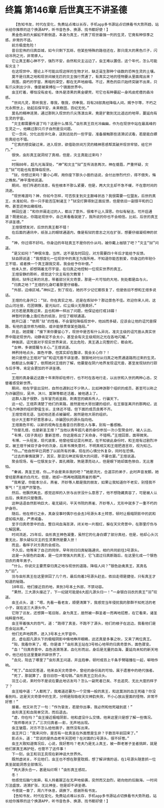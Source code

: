 # 终篇 第146章 后世真王不讲圣德
        【告知书友，时代在变化，免费站点难以长存，手机app多书源站点切换看书大势所趋，站长给你推荐的这个换源APP，听书音色多、换源、找书都好使！】
       黑金色泽的大蜈蚣不断倒退，本身为真王，代表了现世最强一列的生灵，它竟有种惊季之感，非常的不适。
       前方极度危险！
       昔日宏伟的归真巨城，如今只剩下瓦砾，但某些特殊的路径还在，那只庞大的黑色爪子，闪动冷冽之光，非常瘆人。
       它让真王都心神不宁，强烈不安，自然和灾主沾边了。虫王难以置信，这个年代，怎么可能有灾主？
       在这现世中，理论上不可能出现这样的生物才对，缺乏诞生那种个级数的恐怖生灵的土壤。
       莫不是归真之地和现世间被无匹的灾主强行贯通了，有真实之地的怪物要从里面爬出来？
       周围，腐朽的宇宙，黑暗的深空，都在无声地崩塌。不过，黑色的巨爪始终突破不出来，只有爪尖刺出少许，像是被束缚在一个镜面世界中。
       虫王盯着，哪怕没有皮毛，体外是漆黑的黑金硬壳，可它也有种要起一身鸡皮疙瘩的森冷感。
       “世间凡灵，聆听我言，尊我，敬我，供奉我，将有28部真经降临人间，赐予尔等，不朽之光永照世上，劫起后保平安，未来稳固，百纪无忧。”
       莫名的精神涟漪，通过那刺入现世的爪尖荡漾出来，竟是扩散到无比遥远的地带，蔓延向有生灵的宇宙。
       “灾主都需要传道了吗？这是什么情况。”虫形真王目光冷幽幽，作为在现世中站在最高峰的生灵之一，他瞒过那只爪子自然是没问题。
       它一念间，分化出些许化身，送到远处的一些宇宙，准备接触那些涟漪试试看，若是能白嫖些真经也不错。
       “它真的想突破过来，进入现世，欲借助世间万灵的精神思感帮其破开现世牢锁，给它开门。”
       很快，虫形真王就洞彻了真相，但是，灾主真能过来吗？
       ……
       时隔80年，超凡光海深处，“神”和灾主“狱”互传消息两次，神在蹙眉，严重怀疑，灾主“狱”可能也有意降临现世。
       “狱，你想过来吗？要小心啊，用你座下那头小兽的话说，会付出惨烈代价，得不偿失，悔之晚矣。”神平澹地说道。
       期间，他们传递的消息，有些根本不那么紧要，但是，两大灾主却不急不缓，不在意时间的流逝。
       “现世难渡吗？神，你如今怎样，可否恢复到灾主巅峰状态？我很需要一位盟友。后世的真王，水准如何，你一只手能否压制诸王？”狱没打算得到正面反馈，但是依旧一副很平和的口吻，甚至还伸出橄榄枝。
       神回应道：“和你并肩走过的人，都出了意外，很难不让人深思。你似有秘法，可开启通道？既是如此，你踏足现世中，自己来看看就是了，我所说的你也不会相信。比如，后世的真王不讲圣德。”
       王煊很想发对，后世的真王都不错！
       在后面的通讯中，纸张上的眼球通道内，像是有狱的意志之光在扩张，想要仔细凝视神的状态。
       “神，你过得不好吗，你身边的年轻真王不是你的仆从吗，被你戴上枷锁了吧？”灾主“狱”问道。
       “是又如何？”神很冷澹，当然，这不是及时回应，对方需要四十年后才能给予反馈。
       狱自顾说道：“我想度化一位现世中的真王为我所用，不知道你能否割爱，你身边的年轻仆王不错，或者换一个真王跟我交易，我会给予你补偿。”
       他未入世，却想隔着无尽宇宙，在归真之地控制一位现实世界的真王。
       王煊安静的聆听，感觉这个灾主有些欠教育！
       期间，狱传过来的讯息，带着部分天灾奇景，那是一片可怕的大地，到处都是血与火。
       “归真之地？”王煊的化身盯着那里仔细看。
       “外部，边缘区域。”神纠正，到了现在，她的不少记忆都恢复了，但是依旧不想和王煊多说话。
       王煊的化身开口：“狱，你在真实之地，还是在炼狱中？那边景色不佳。欢迎你来人间，这边山河壮丽，花团锦簇，星光灿烂，红尘烟火无限美好。”
       对方若是真敢过来，且也和神一样出了问题，他保证给打成18瓣！
       神暂时折叠上澹红色的纸张，封住了眼球通道。
       她开口道：“依照‘狱’的性格，不会冒险降临现世中，他凶而多疑，应该会让他的诅咒兽探路，有他的盖世修为相助，或许能够贯穿某些路段。”
       并且，她提醒：“接下来你要留心下，现世中是否有什么异兆，准灾主级的诅咒兽从真实世界中踏足现世内，动静肯定不会太小，甚至会有灾主级规则之光在各地闪耀。”
       神强调，诅咒兽对于现实世界来说，无比危险，真王遇上完整的它，都会死。
       “女神，多谢提醒与关心。”王煊说道。
       神矜持地点头，面色平静，但其实却在腹诽，我会关心你？！
       她只是想让王煊对“狱”和诅咒兽不讲圣德，狠狠地对付从归真之地贯通道路而过来的生灵。
       她都这么倒霉了，依照她对王煊的了解，他要是在阴六地界发现诅咒兽，甚至发现狱的行踪与后手等，肯定会更加的不讲圣德。
       ……
       王煊的真身最近这数十年来除却在修行，也不时在各地行走，以出世和入世的两种心态，交替着感受新世界。
       期间，他在宇宙出没时，自然也遇到过不少熟人，比如神游那个组织的成员，甚至可以称之为诈骗团伙，吴冲、沐川、莫琳等都还活着，被他遇上了。
       这群人路子很野，当年冒充纸圣殿、刺青宫的嫡系传人，行骗天下。
       这一纪，王煊弄清楚了他们的来路，居然是他大哥创建的组织，在王御圣离开的那两纪，这个名为神游的组织野蛮生长，主体还不错，但下面的成员良莠不齐。
       王煊觉得无语，当初他还差点被骗呢，居然是他大哥的组织。
       估计大王都不好意思承认，诈骗团伙的源头指向他。
       王煊面色平和，以新的视角在去看昔日的那些人与事，别有一番感触。
       “你是孔煊，也是新圣王煊？”当他以青年超凡者的身份参加一次小型聚会时，被人认出。
       “韦博，《双子真经》重新苦修，你这是练出了天命身，不错啊。”王煊回首，面带微笑。
       韦博，一头短发，现代装束，他曾经惦记混元神泥，在不知彼此身份时，和王煊有过剧烈冲突，被王煊干掉双子身中的次身，后来韦博失意时，不明真相又和王煊把酒言欢，视为知己。
       “你……”他自然早已洞悉了以前所有的事，现在的心情分外复杂，同时在恐惧。
       “过去的事情就算了，其实，那混元神泥有很大的问题，不要也罢。”王煊说道。
       聚会现场，有一位银发女子，面孔精致，煞是漂亮动人，但是眼下她却面色惨白，无比害怕。
       “秦诚，真圣王煊，你……不会是来杀我的吧？”她是流光，合道宗的弟子，此时声音发颤。她曾经是燕雀的白月光，但是，她却一而再地践踏燕雀的尊严。
       “我希望，你能本分点，燕雀、齐妙等人都是我的朋友，如果让我知道你不老实，别怪我不客气！”王煊严厉警告。
       然后，他飘然离去，感觉这样的入世与出世没什么意思了，他不想隐藏真容了，可是被人认出后，换来的只是敬畏。
       这种话语自然影响巨大，毫无疑问，平天书院的燕雀、齐妙等人，无形中就多了一重不朽的护身符。
       随后，他在修行之余，真身没事时偶尔也会去3号源头本土转悠，顿时让极暗阴影中的武和虚如临大敌，严肃戒备。
       至于归真奇景中的血，整日间血海澎湃，闭关地一片殷红，躲在天灾奇景中，在那里疗伤与化解因果。
       时间流逝，25年后，虫形真王神色凝重，虽然它的化身白嫖了部分真经，但是，他却心头沉重无比，那头疑似灾主的生灵果然是要入世！
       而且，看样子对方真的会成功。
       不久后，他等来了自己的同伴，早年同归归真秘路通讯，相约共同前往3号源头。
       这是一头银色的勐禽，是一位非常强大的真王，它飞渡过归真断路后，在这里化成一个银色羽衣的青年男子。
       “什么，你说灾主要贯穿归真之地与现世的道路，降临人间？”银色勐禽真王，其真名为“羽”。
       羽与虫形真王在这里徘回了几个月，最后向着3号源头赶去，依旧走得是捷径，只有真王才知道的秘路。
       10年后，他们接近目的地，来到3号本土外部，不禁动容。
       “果然，三大源头接近了，下一纪就可能是6大超凡源头归一！”一身银白羽衣的真王“羽”叹道。
       虫王点头，道：“嗯，先看一看老友，顺便清算下，我感觉当年侵扰我的那群不知死活的老小子，就在这三大源头中。”
       它除了访友，还想算一笔旧账，身为真王，居然被一群圣者一而再地招惹，在它看来，诸圣纯粹是作死。
       虫王带着强大的怨气，道：“跑得了真圣，不跑不了源头，他们的根子在这边，我看他们是否会站出来。”
       他们无声地跨界，进入3号本土大宇宙中。
       武、虚在超凡源头下的极暗阴影中倏地睁开眼睛，这还真是多事之秋，又来了两位真王。
       “阳，我看你来了。嗯，你是谁？”虫形真王站在3号核心地带的归真奇景外，面色骤变。
       “血！”归真奇景中，血色涟漪荡漾，血化形而出，身后是无量的血海，蔓延向未知的新天地中，他已经在这里重新开辟世界了。
       “血兄，阳去了哪里了”虫形真王问道，并且抱拳，顿时成百上千条手臂碰撞在一起，噼啪作响。
       “死了。”血如实答道，他来自天灾奇景中，曾经的身份高的可怕，属于遗害中的绝代强者。
       “死了，那就算了，昔日旧怨一笔勾销。”虫形真王立刻点头。
       羽王心说，来时你不是说在要此地访友吗？怎么一副死者已矣、不去追究、无比大度的样子了？
       虫王暗中道：“人都死了，我难道还要为一个交情一般的真王，和这莫测的血王死磕？你没看到吗，这是天灾奇景中的生灵，分明是阳吸收天灾神韵失败，不小心放出里面的怪物，非常不好惹！”
       接着，他又补充了一句：“作为挚友，若是你出事，我必然和他死磕到底！”
       虫形真王和血简单交流，而后退去。
       “虚，你在吗？”虫王接近极暗阴影，他和虚没什么交情，他来这里只是想了解一些情况。
       “我师尊闭关了。”三次归真者——影，无声地出现。
       虫王皱眉，对方不怎么给他面子，居然没有出来。
       虫王开口：“我来问你，是否有一批真圣在外面惹是生非？于数百年前回来了。”
       影点头，道：“您说的是热血老年天团吧？在对面的1号源头，很不好惹。”
       虫王大致知道情况后，心说，我好惹吗？老夫乃是无上真王，被一群老崽子圣者挑衅，就是他们家真王再护短，也管不了这件事！
       下一刻，虫王和羽王具现在新神话大世界外。
       既然虚闭关，不见他们，虫王也不想在那里耽搁，想了解详情的话，在1号源头随意抓一位真圣就能洞悉全部情况。
       “两大源头合一，甚是灿烂啊！”虫形真王感叹。
       冬！
       他感觉后脑勺发麻，有人拎着鼏正在无声地偷袭，突然而又勐烈，砸向他的后脑海，一时间万法盛放，涟漪扩张，无比神圣，但是却不讲圣德。
       今夜就一章了，周六不休息，调换下，感谢所有书友。
       【告知书友，时代在变化，免费站点难以长存，手机app多书源站点切换看书大势所趋，站长给你推荐的这个换源APP，听书音色多、换源、找书都好使！】